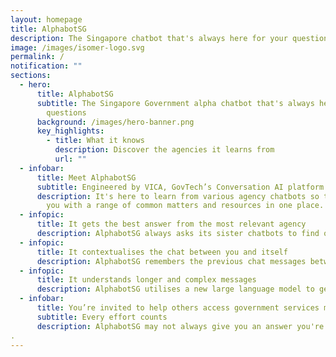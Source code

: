 ```yaml
---
layout: homepage
title: AlphabotSG
description: The Singapore chatbot that's always here for your questions
image: /images/isomer-logo.svg
permalink: /
notification: ""
sections:
  - hero:
      title: AlphabotSG
      subtitle: The Singapore Government alpha chatbot that's always here for your
        questions
      background: /images/hero-banner.png
      key_highlights:
        - title: What it knows
          description: Discover the agencies it learns from
          url: ""
  - infobar:
      title: Meet AlphabotSG
      subtitle: Engineered by VICA, GovTech’s Conversation AI platform
      description: It's here to learn from various agency chatbots so that we can help
        you with a range of common matters and resources in one place.
  - infopic:
      title: It gets the best answer from the most relevant agency
      description: AlphabotSG always asks its sister chatbots to find out which is more confident to answer you relevantly, so you don't need to search multiple websites to get one thing done.
  - infopic:
      title: It contextualises the chat between you and itself
      description: AlphabotSG remembers the previous chat messages between you and itself, so that the continued interaction is more relevant. This context will only be active until the chat session is closed.
  - infopic:
      title: It understands longer and complex messages
      description: AlphabotSG utilises a new large language model to generate the best possible reply in case no other agency chatbots can reply confidently. Depending on the nature of the question, it may give you a concise or elaborate response, chooses to not answer, or asks a follow up question.
  - infobar:
      title: You’re invited to help others access government services more intuitively on messaging
      subtitle: Every effort counts
      description: AlphabotSG may not always give you an answer you're expecting, so we'd like your help to tell us where you think is acceptable or not. Thank you for your generosity in helping Singapore to build a smarter nation and be able to assist citizens who prefer getting help beyond a website.
.
---
```

